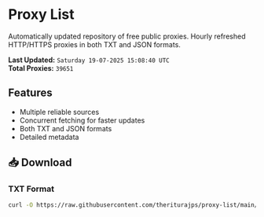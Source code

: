 # Proxy List

Automatically updated repository of free public proxies. Hourly refreshed HTTP/HTTPS proxies in both TXT and JSON formats.

**Last Updated:** `Saturday 19-07-2025 15:08:40 UTC`  
**Total Proxies:** `39651`

## Features
- Multiple reliable sources
- Concurrent fetching for faster updates
- Both TXT and JSON formats
- Detailed metadata

## 📥 Download

### TXT Format
```bash
curl -O https://raw.githubusercontent.com/theriturajps/proxy-list/main/proxies.txt